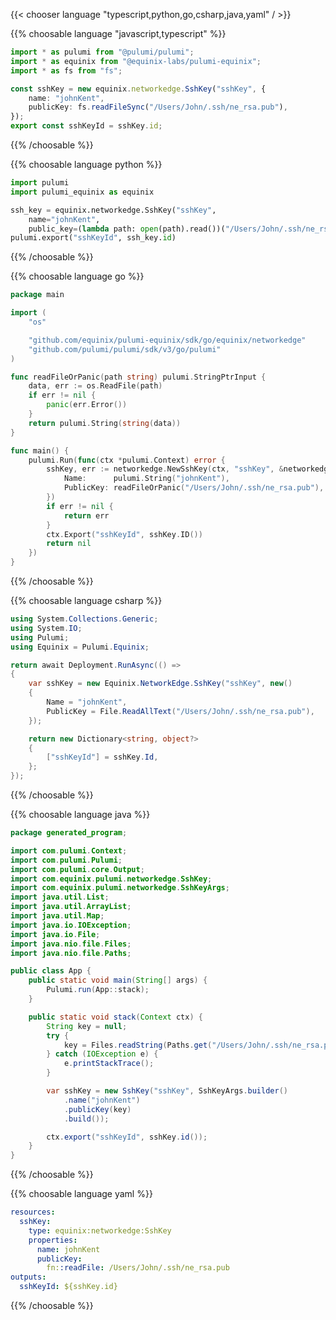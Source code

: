 {{< chooser language "typescript,python,go,csharp,java,yaml" / >}}

{{% choosable language "javascript,typescript" %}}

```typescript
import * as pulumi from "@pulumi/pulumi";
import * as equinix from "@equinix-labs/pulumi-equinix";
import * as fs from "fs";

const sshKey = new equinix.networkedge.SshKey("sshKey", {
    name: "johnKent",
    publicKey: fs.readFileSync("/Users/John/.ssh/ne_rsa.pub"),
});
export const sshKeyId = sshKey.id;
```

{{% /choosable %}}

{{% choosable language python %}}

```python
import pulumi
import pulumi_equinix as equinix

ssh_key = equinix.networkedge.SshKey("sshKey",
    name="johnKent",
    public_key=(lambda path: open(path).read())("/Users/John/.ssh/ne_rsa.pub"))
pulumi.export("sshKeyId", ssh_key.id)
```

{{% /choosable %}}

{{% choosable language go %}}

```go
package main

import (
	"os"

	"github.com/equinix/pulumi-equinix/sdk/go/equinix/networkedge"
	"github.com/pulumi/pulumi/sdk/v3/go/pulumi"
)

func readFileOrPanic(path string) pulumi.StringPtrInput {
	data, err := os.ReadFile(path)
	if err != nil {
		panic(err.Error())
	}
	return pulumi.String(string(data))
}

func main() {
	pulumi.Run(func(ctx *pulumi.Context) error {
		sshKey, err := networkedge.NewSshKey(ctx, "sshKey", &networkedge.SshKeyArgs{
			Name:      pulumi.String("johnKent"),
			PublicKey: readFileOrPanic("/Users/John/.ssh/ne_rsa.pub"),
		})
		if err != nil {
			return err
		}
		ctx.Export("sshKeyId", sshKey.ID())
		return nil
	})
}
```

{{% /choosable %}}

{{% choosable language csharp %}}

```csharp
using System.Collections.Generic;
using System.IO;
using Pulumi;
using Equinix = Pulumi.Equinix;

return await Deployment.RunAsync(() => 
{
    var sshKey = new Equinix.NetworkEdge.SshKey("sshKey", new()
    {
        Name = "johnKent",
        PublicKey = File.ReadAllText("/Users/John/.ssh/ne_rsa.pub"),
    });

    return new Dictionary<string, object?>
    {
        ["sshKeyId"] = sshKey.Id,
    };
});
```

{{% /choosable %}}

{{% choosable language java %}}

```java
package generated_program;

import com.pulumi.Context;
import com.pulumi.Pulumi;
import com.pulumi.core.Output;
import com.equinix.pulumi.networkedge.SshKey;
import com.equinix.pulumi.networkedge.SshKeyArgs;
import java.util.List;
import java.util.ArrayList;
import java.util.Map;
import java.io.IOException;
import java.io.File;
import java.nio.file.Files;
import java.nio.file.Paths;

public class App {
    public static void main(String[] args) {
        Pulumi.run(App::stack);
    }

    public static void stack(Context ctx) {
        String key = null;
        try {
            key = Files.readString(Paths.get("/Users/John/.ssh/ne_rsa.pub"));
        } catch (IOException e) {
            e.printStackTrace();
        }

        var sshKey = new SshKey("sshKey", SshKeyArgs.builder()        
            .name("johnKent")
            .publicKey(key)
            .build());

        ctx.export("sshKeyId", sshKey.id());
    }
}
```

{{% /choosable %}}

{{% choosable language yaml %}}

```yaml
resources:
  sshKey:
    type: equinix:networkedge:SshKey
    properties:
      name: johnKent
      publicKey:
        fn::readFile: /Users/John/.ssh/ne_rsa.pub
outputs:
  sshKeyId: ${sshKey.id}
```

{{% /choosable %}}
